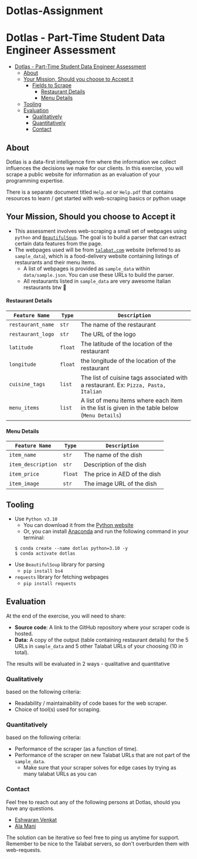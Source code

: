 # Dotlas-Assignment
# Dotlas - Part-Time Student Data Engineer Assessment

- [Dotlas - Part-Time Student Data Engineer Assessment](#dotlas---part-time-student-data-engineer-assessment)
  - [About](#about)
  - [Your Mission, Should you choose to Accept it](#your-mission-should-you-choose-to-accept-it)
    - [Fields to Scrape](#fields-to-scrape)
      - [Restaurant Details](#restaurant-details)
      - [Menu Details](#menu-details)
  - [Tooling](#tooling)
  - [Evaluation](#evaluation)
    - [Qualitatively](#qualitatively)
    - [Quantitatively](#quantitatively)
    - [Contact](#contact)

## About

Dotlas is a data-first intelligence firm where the information we collect influences the decisions we make for our clients. In this exercise, you will scrape a public website for information as an evaluation of your programming expertise.

There is a separate document titled `Help.md` or `Help.pdf` that contains resources to learn / get started with web-scraping basics or python usage

## Your Mission, Should you choose to Accept it
* This assessment involves web-scraping a small set of webpages using `python` and [`BeautifulSoup`](https://www.crummy.com/software/BeautifulSoup/bs4/doc/). The goal is to build a parser that can extract certain data features from the page.
* The webpages used will be from [`talabat.com`](https://www.talabat.com/uae/sitemap) website (referred to as `sample_data`), which is a food-delivery website containing listings of restaurants and their menu items. 
  * A list of webpages is provided as `sample_data` within `data/sample.json`. You can use these URLs to build the parser.
  * All restaurants listed in `sample_data` are very awesome Italian restaurants btw 🍝

#### Restaurant Details

| `Feature Name` | `Type` | `Description`|
| --- | --- | --- | 
| `restaurant_name` | `str` | The name of the restaurant |
| `restaurant_logo` | `str` | The URL of the logo |
| `latitude` | `float` | The latitude of the location of the restaurant | 
| `longitude` | `float` | the longitude of the location of the restaurant |
| `cuisine_tags` | `list` | The list of cuisine tags associated with a restaurant. Ex: `Pizza, Pasta, Italian` 
| `menu_items` | `list` | A list of menu items where each item in the list is given in the table below (`Menu Details`) | 

#### Menu Details

| `Feature Name` | `Type` | `Description`|
| --- | --- | --- | 
| `item_name` | `str` | The name of the dish |
| `item_description` | `str` | Description of the dish | 
| `item_price` | `float` | The price in AED of the dish | 
| `item_image` | `str` | The image URL of the dish |

## Tooling
* Use `Python v3.10`
    * You can download it from the [Python website](https://www.python.org/downloads/release/python-3105/)
    * Or, you can install [Anaconda](https://www.anaconda.com/) and run the following command in your terminal:
    ```
    $ conda create --name dotlas python=3.10 -y 
    $ conda activate dotlas
    ```
* Use `BeautifulSoup` library for parsing
  * `pip install bs4`
* `requests` library for fetching webpages
  * `pip install requests`

## Evaluation

At the end of the exercise, you will need to share:

* **Source code**: A link to the GitHub repository where your scraper code is hosted.
* **Data:** A copy of the output (table containing restaurant details) for the 5 URLs in `sample_data` and 5 other Talabat URLs of your choosing (10 in total).

The results will be evaluated in 2 ways - qualitative and quantitative 
### Qualitatively 
based on the following criteria:
  * Readability / maintainability of code bases for the web scraper.
  * Choice of tool(s) used for scraping.

### Quantitatively 
based on the following criteria:
  * Performance of the scraper (as a function of time).
  * Performance of the scraper on new Talabat URLs that are not part of the `sample_data`.
    * Make sure that your scraper solves for edge cases by trying as many talabat URLs as you can

### Contact
Feel free to reach out any of the following persons at Dotlas, should you have any questions. 

* [Eshwaran Venkat](https://linkedin.com/in/eshwaranv98)
* [Ala Mani](https://www.linkedin.com/in/ala-mani/)

The solution can be iterative so feel free to ping us anytime for support. Remember to be nice to the Talabat servers, so don't overburden them with web-requests. 
